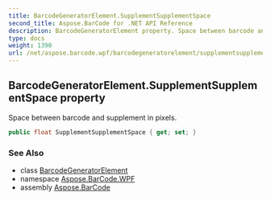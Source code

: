 ```yaml
---
title: BarcodeGeneratorElement.SupplementSupplementSpace
second_title: Aspose.BarCode for .NET API Reference
description: BarcodeGeneratorElement property. Space between barcode and supplement in pixels
type: docs
weight: 1390
url: /net/aspose.barcode.wpf/barcodegeneratorelement/supplementsupplementspace/
---
```

## BarcodeGeneratorElement.SupplementSupplementSpace property

Space between barcode and supplement in pixels.

```csharp
public float SupplementSupplementSpace { get; set; }
```

### See Also

* class [BarcodeGeneratorElement](../)
* namespace [Aspose.BarCode.WPF](../../barcodegeneratorelement/)
* assembly [Aspose.BarCode](../../../)


